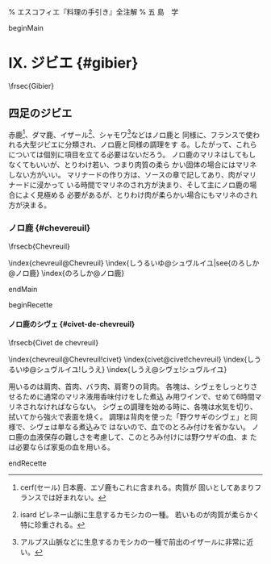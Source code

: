 % エスコフィエ『料理の手引き』全注解
% 五 島　学


beginMain

# IX. ジビエ {#gibier}

\frsec{Gibier}

## 四足のジビエ

赤鹿[^1]、ダマ鹿、イザール[^2]、シャモワ[^3]などはノロ鹿と
同様に、フランスで使われる大型ジビエに分類され、ノロ鹿と同様の調理をす
る。したがって、これらについては個別に項目を立てる必要はないだろう。
ノロ鹿のマリネはしてもしなくてもいいが、とりわけ若い、つまり肉質の柔ら
かい固体の場合にはマリネしない方がいい。
マリナードの作り方は、ソースの章で記してあり、肉がマリナードに浸かって
いる時間でマリネのされ方が決まり、そして主にノロ鹿の場合によく見極める
必要があるが、とりわけ肉が柔らかい場合にもマリネのされ方が決まる。


[^1]: cerf(セール) 日本鹿、エゾ鹿もこれに含まれる。肉質が
固いとしてあまりフランスでは好まれない。


[^2]: isard ピレネー山脈に生息するカモシカの一種。
若いものが肉質が柔らかく特に珍重される。


[^3]: アルプス山脈などに生息するカモシカの一種で前出のイザールに非常に近い。




### ノロ鹿 {#chevereuil}

\frsecb{Chevreuil}

\index{chevreuil@Chevreuil}
\index{しうるいゆ@シュヴルイユ|see{のろしか@ノロ鹿}
\index{のろしか@ノロ鹿}

endMain

beginRecette

#### ノロ鹿のシヴェ {#civet-de-chevreuil}

\frsecb{Civet de chevreuil}

\index{chevreuil@Chevreuil!civet}
\index{civet@civet!chevreuil}
\index{しうるいゆ@シュヴルイユ!しうえ}
\index{しうえ@シヴェ!シュヴルイユ}

用いるのは肩肉、首肉、バラ肉、肩寄りの背肉。
各塊は、シヴェをしっとりさせるために通常のマリネ液用香味付けをした煮込
み用ワインで、せめて6時間マリネされなければならない。
シヴェの調理を始める時に、各塊は水気を切り、拭いてから強火で表面を焼く。
調理は背肉を使った「野ウサギのシヴェ」と同様で、シヴェは単なる煮込みで
はないので、血でのとろみ付けを省かない。
ノロ鹿の血液保存の難しさを考慮して、このとろみ付けには野ウサギの血、ま
たは必要ならば家兎の血を用いる。


endRecette

[](ここでファイルを分けちゃってください。次コトレットとノワゼットでまた概説が入りますので)
